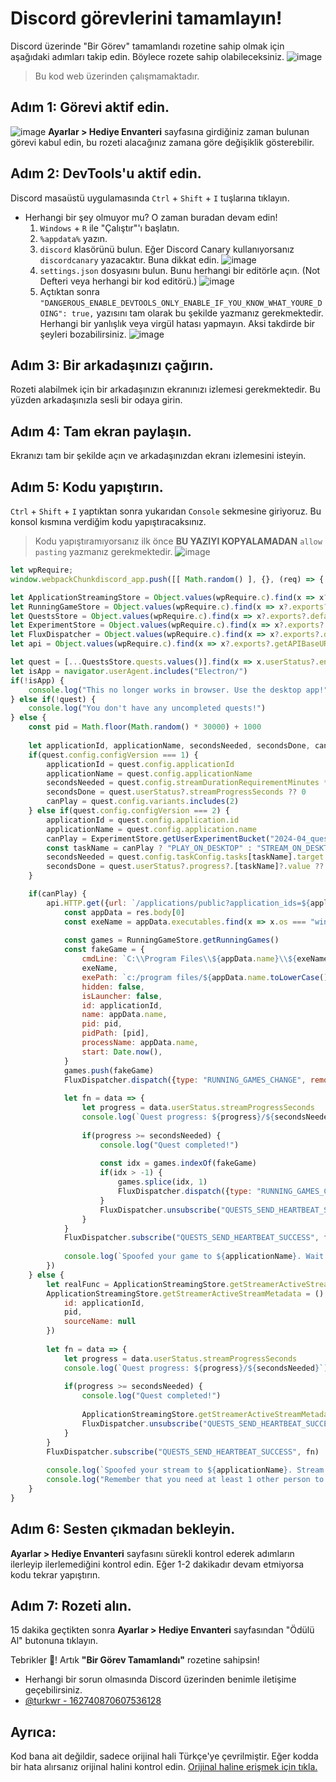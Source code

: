 # Discord görevlerini tamamlayın!
Discord üzerinde "Bir Görev" tamamlandı rozetine sahip olmak için aşağıdaki adımları takip edin. Böylece rozete sahip olabileceksiniz.
![image](https://github.com/turkwr/DiscordQuests/assets/63150613/59f2be0e-6de9-4c08-b885-3401d2834b80)
> Bu kod web üzerinden çalışmamaktadır.

## Adım 1: Görevi aktif edin.
![image](https://github.com/turkwr/DiscordQuests/assets/63150613/5a0c1b2e-5b68-48ed-845b-c2bd21bc87f0)
**Ayarlar > Hediye Envanteri** sayfasına girdiğiniz zaman bulunan görevi kabul edin, bu rozeti alacağınız zamana göre değişiklik gösterebilir.
## Adım 2: DevTools'u aktif edin.
Discord masaüstü uygulamasında `Ctrl` + `Shift` + `I` tuşlarına tıklayın.
* Herhangi bir şey olmuyor mu? O zaman buradan devam edin!
  1. `Windows` + `R` ile "Çalıştır"'ı başlatın.
  2. `%appdata%` yazın.
  3. `discord` klasörünü bulun. Eğer Discord Canary kullanıyorsanız `discordcanary` yazacaktır. Buna dikkat edin. ![image](https://github.com/turkwr/DiscordQuests/assets/63150613/a1238750-03ef-4d15-aad4-b359988ed6d8)
  4. `settings.json` dosyasını bulun. Bunu herhangi bir editörle açın. (Not Defteri veya herhangi bir kod editörü.) ![image](https://github.com/turkwr/DiscordQuests/assets/63150613/86e79f43-be77-4660-b9fc-33cd80ff7eeb)
  5. Açtıktan sonra `"DANGEROUS_ENABLE_DEVTOOLS_ONLY_ENABLE_IF_YOU_KNOW_WHAT_YOURE_DOING": true,` yazısını tam olarak bu şekilde yazmanız gerekmektedir. Herhangi bir yanlışlık veya virgül hatası yapmayın. Aksi takdirde bir şeyleri bozabilirsiniz. ![image](https://github.com/turkwr/DiscordQuests/assets/63150613/0cd2e2c5-8d9c-4e08-b9f1-67eac1d09f75)



## Adım 3: Bir arkadaşınızı çağırın.
Rozeti alabilmek için bir arkadaşınızın ekranınızı izlemesi gerekmektedir. Bu yüzden arkadaşınızla sesli bir odaya girin.
## Adım 4: Tam ekran paylaşın.
Ekranızı tam bir şekilde açın ve arkadaşınızdan ekranı izlemesini isteyin.
## Adım 5: Kodu yapıştırın.
`Ctrl` + `Shift` + `I` yaptıktan sonra yukarıdan `Console` sekmesine giriyoruz.
Bu konsol kısmına verdiğim kodu yapıştıracaksınız.
> Kodu yapıştıramıyorsanız ilk önce __BU YAZIYI KOPYALAMADAN__ `allow pasting` yazmanız gerekmektedir.
> ![image](https://github.com/turkwr/DiscordQuests/assets/63150613/3495edbe-ee90-446f-ad6b-1bed2be77d00)
```js
let wpRequire;
window.webpackChunkdiscord_app.push([[ Math.random() ], {}, (req) => { wpRequire = req; }]);

let ApplicationStreamingStore = Object.values(wpRequire.c).find(x => x?.exports?.default?.getStreamerActiveStreamMetadata).exports.default;
let RunningGameStore = Object.values(wpRequire.c).find(x => x?.exports?.default?.getRunningGames).exports.default;
let QuestsStore = Object.values(wpRequire.c).find(x => x?.exports?.default?.getQuest).exports.default;
let ExperimentStore = Object.values(wpRequire.c).find(x => x?.exports?.default?.getGuildExperiments).exports.default;
let FluxDispatcher = Object.values(wpRequire.c).find(x => x?.exports?.default?.flushWaitQueue).exports.default;
let api = Object.values(wpRequire.c).find(x => x?.exports?.getAPIBaseURL).exports;

let quest = [...QuestsStore.quests.values()].find(x => x.userStatus?.enrolledAt && !x.userStatus?.completedAt && new Date(x.config.expiresAt).getTime() > Date.now())
let isApp = navigator.userAgent.includes("Electron/")
if(!isApp) {
	console.log("This no longer works in browser. Use the desktop app!")
} else if(!quest) {
	console.log("You don't have any uncompleted quests!")
} else {
	const pid = Math.floor(Math.random() * 30000) + 1000
	
	let applicationId, applicationName, secondsNeeded, secondsDone, canPlay
	if(quest.config.configVersion === 1) {
		applicationId = quest.config.applicationId
		applicationName = quest.config.applicationName
		secondsNeeded = quest.config.streamDurationRequirementMinutes * 60
		secondsDone = quest.userStatus?.streamProgressSeconds ?? 0
		canPlay = quest.config.variants.includes(2)
	} else if(quest.config.configVersion === 2) {
		applicationId = quest.config.application.id
		applicationName = quest.config.application.name
		canPlay = ExperimentStore.getUserExperimentBucket("2024-04_quest_playtime_task") > 0 && quest.config.taskConfig.tasks["PLAY_ON_DESKTOP"]
		const taskName = canPlay ? "PLAY_ON_DESKTOP" : "STREAM_ON_DESKTOP"
		secondsNeeded = quest.config.taskConfig.tasks[taskName].target
		secondsDone = quest.userStatus?.progress?.[taskName]?.value ?? 0
	}

	if(canPlay) {
		api.HTTP.get({url: `/applications/public?application_ids=${applicationId}`}).then(res => {
			const appData = res.body[0]
			const exeName = appData.executables.find(x => x.os === "win32").name.replace(">","")
			
			const games = RunningGameStore.getRunningGames()
			const fakeGame = {
				cmdLine: `C:\\Program Files\\${appData.name}\\${exeName}`,
				exeName,
				exePath: `c:/program files/${appData.name.toLowerCase()}/${exeName}`,
				hidden: false,
				isLauncher: false,
				id: applicationId,
				name: appData.name,
				pid: pid,
				pidPath: [pid],
				processName: appData.name,
				start: Date.now(),
			}
			games.push(fakeGame)
			FluxDispatcher.dispatch({type: "RUNNING_GAMES_CHANGE", removed: [], added: [fakeGame], games: games})
			
			let fn = data => {
				let progress = data.userStatus.streamProgressSeconds
				console.log(`Quest progress: ${progress}/${secondsNeeded}`)
				
				if(progress >= secondsNeeded) {
					console.log("Quest completed!")
					
					const idx = games.indexOf(fakeGame)
					if(idx > -1) {
						games.splice(idx, 1)
						FluxDispatcher.dispatch({type: "RUNNING_GAMES_CHANGE", removed: [fakeGame], added: [], games: []})
					}
					FluxDispatcher.unsubscribe("QUESTS_SEND_HEARTBEAT_SUCCESS", fn)
				}
			}
			FluxDispatcher.subscribe("QUESTS_SEND_HEARTBEAT_SUCCESS", fn)
			
			console.log(`Spoofed your game to ${applicationName}. Wait for ${Math.ceil((secondsNeeded - secondsDone) / 60)} more minutes.`)
		})
	} else {
		let realFunc = ApplicationStreamingStore.getStreamerActiveStreamMetadata
		ApplicationStreamingStore.getStreamerActiveStreamMetadata = () => ({
			id: applicationId,
			pid,
			sourceName: null
		})
		
		let fn = data => {
			let progress = data.userStatus.streamProgressSeconds
			console.log(`Quest progress: ${progress}/${secondsNeeded}`)
			
			if(progress >= secondsNeeded) {
				console.log("Quest completed!")
				
				ApplicationStreamingStore.getStreamerActiveStreamMetadata = realFunc
				FluxDispatcher.unsubscribe("QUESTS_SEND_HEARTBEAT_SUCCESS", fn)
			}
		}
		FluxDispatcher.subscribe("QUESTS_SEND_HEARTBEAT_SUCCESS", fn)
		
		console.log(`Spoofed your stream to ${applicationName}. Stream any window in vc for ${Math.ceil((secondsNeeded - secondsDone) / 60)} more minutes.`)
		console.log("Remember that you need at least 1 other person to be in the vc!")
	}
}
```
## Adım 6: Sesten çıkmadan bekleyin.
**Ayarlar > Hediye Envanteri** sayfasını sürekli kontrol ederek adımların ilerleyip ilerlemediğini kontrol edin. Eğer 1-2 dakikadır devam etmiyorsa kodu tekrar yapıştırın.
## Adım 7: Rozeti alın.
15 dakika geçtikten sonra **Ayarlar > Hediye Envanteri** sayfasından "Ödülü Al" butonuna tıklayın.

Tebrikler 🎉! Artık **"Bir Görev Tamamlandı"** rozetine sahipsin!

- Herhangi bir sorun olmasında Discord üzerinden benimle iletişime geçebilirsiniz.
- [@turkwr - 162740870607536128](https://discord.com/users/162740870607536128)

## Ayrıca:
Kod bana ait değildir, sadece orijinal hali Türkçe'ye çevrilmiştir. Eğer kodda bir hata alırsanız orijinal halini kontrol edin.
[Orijinal haline erişmek için tıkla.](https://gist.github.com/aamiaa/204cd9d42013ded9faf646fae7f89fbb)

